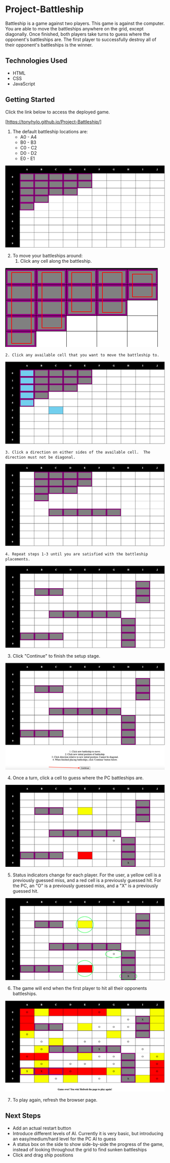 # **Project-Battleship**

Battleship is a game against two players. This game is against the computer.  You are able to move the battleships anywhere on the grid, except diagonally.  Once finished, both players take turns to guess where the opponent's battleships are.  The first player to successfully destroy all of their opponent's battleships is the winner.

## Technologies Used

* HTML
* CSS
* JavaScript


## Getting Started

Click the link below to access the deployed game.

[https://tonyhylo.github.io/Project-Battleship/]

1. The default battleship locations are:
    - A0 - A4
    - B0 - B3
    - C0 - C2
    - D0 - D2
    - E0 - E1

![](img/default-locations.png)

2. To move your battleships around:
    1. Click any cell along the battleship.

![Alt text](img/ship-selection.png)

    2. Click any available cell that you want to move the battleship to.

![Alt text](img/new-position.png)

    3. Click a direction on either sides of the available cell.  The direction must not be diagonal.

![Alt text](img/new-placement.png)

    4. Repeat steps 1-3 until you are satisfied with the battleship placements.

![Alt text](img/finished-placement.png)

3. Click "Continue" to finish the setup stage.

![Alt text](img/continue-button.png)

4. Once a turn, click a cell to guess where the PC battleships are.

![Alt text](img/game-progress.png)

5. Status indicators change for each player.  For the user, a yellow cell is a previously guessed miss, and a red cell is a previously guessed hit.  For the PC, an "O" is a previously guessed miss, and a "X" is a previously guessed hit.

![Alt text](img/hit-miss-indicators.png)

6. The game will end when the first player to hit all their opponents battleships.

![Alt text](img/game-over.png)

7. To play again, refresh the browser page.


## Next Steps

* Add an actual restart button
* Introduce different levels of AI.  Currently it is very basic, but introducing an easy/medium/hard level for the PC AI to guess
* A status box on the side to show side-by-side the progress of the game, instead of looking throughout the grid to find sunken battleships
* Click and drag ship positions